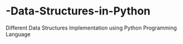 # -Data-Structures-in-Python
Different Data Structures Implementation using Python Programming Language
